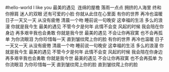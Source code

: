 #hello-world
I like you 
最美的遇见
﻿
连绵的屋檐
落雨一点点
拥挤的人海里
终和你擦肩
迷人的双眼
还有可爱的小脸
你就从此住在心里面
有你的世界
再冷也温暖
日子一天又一天
从没有疲倦
清晨一个吻
睡前说一句晚安
这幸福的生活
多么的浪漫
你就是我今生
最美的遇见
不管今夕是何年
此情不会变
风起的时候
我会陪在你身边
再多艰辛我也会勇敢
你就是我今世
最美的遇见
不会让你再寂寞
也不会再孤单
为你流眼泪
为你珍惜每一天
直到皱纹爬上你的脸
有你的世界
再冷也温暖
日子一天又一天
从没有疲倦
清晨一个吻
睡前说一句晚安
这幸福的生活
多么的浪漫
你就是我今生
最美的遇见
不管今夕是何年
此情不会变
风起的时候
我会陪在你身边
再多艰辛我也会勇敢
你就是我今世
最美的遇见
不会让你再寂寞
也不会再孤单
为你流眼泪
为你珍惜每一天
直到皱纹爬上你的脸
直到皱纹爬上你的脸
